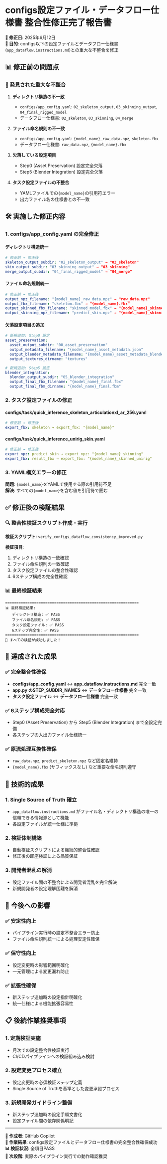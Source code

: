# configs設定ファイル・データフロー仕様書 整合性修正完了報告書

**📅 修正日**: 2025年6月12日  
**🎯 目的**: configs以下の設定ファイルとデータフロー仕様書(`app_dataflow.instructions.md`)との重大な不整合を修正

## 📊 修正前の問題点

### 🚨 発見された重大な不整合

1. **ディレクトリ構造の不一致**
   - `configs/app_config.yaml`: `02_skeleton_output`, `03_skinning_output`, `04_final_rigged_model`
   - データフロー仕様書: `02_skeleton`, `03_skinning`, `04_merge`

2. **ファイル命名規則の不一致**
   - `configs/app_config.yaml`: `{model_name}_raw_data.npz`, `skeleton.fbx`
   - データフロー仕様書: `raw_data.npz`, `{model_name}.fbx`

3. **欠落している設定項目**
   - Step0 (Asset Preservation) 設定完全欠落
   - Step5 (Blender Integration) 設定完全欠落

4. **タスク設定ファイルの不整合**
   - YAMLファイルでの`{model_name}`の引用符エラー
   - 出力ファイル名の仕様書との不一致

## 🛠️ 実施した修正内容

### 1. configs/app_config.yaml の完全修正

#### ディレクトリ構造統一
```yaml
# 修正前 → 修正後
skeleton_output_subdir: "02_skeleton_output" → "02_skeleton"
skin_output_subdir: "03_skinning_output" → "03_skinning"
merge_output_subdir: "04_final_rigged_model" → "04_merge"
```

#### ファイル命名規則統一
```yaml
# 修正前 → 修正後
output_npz_filename: "{model_name}_raw_data.npz" → "raw_data.npz"
output_fbx_filename: "skeleton.fbx" → "{model_name}.fbx"
output_skinned_fbx_filename: "skinned_model.fbx" → "{model_name}_skinned_unirig.fbx"
output_skinning_npz_filename: "predict_skin.npz" → "{model_name}_skinning.npz"
```

#### 欠落設定項目の追加
```yaml
# 新規追加: Step0 設定
asset_preservation:
  asset_output_subdir: "00_asset_preservation"
  output_metadata_filename: "{model_name}_asset_metadata.json"
  output_blender_metadata_filename: "{model_name}_asset_metadata_blender.json"
  output_textures_dirname: "textures"

# 新規追加: Step5 設定
blender_integration:
  blender_output_subdir: "05_blender_integration"
  output_final_fbx_filename: "{model_name}_final.fbx"
  output_final_fbm_dirname: "{model_name}_final.fbm"
```

### 2. タスク設定ファイルの修正

#### configs/task/quick_inference_skeleton_articulationxl_ar_256.yaml
```yaml
# 修正前 → 修正後
export_fbx: skeleton → export_fbx: "{model_name}"
```

#### configs/task/quick_inference_unirig_skin.yaml
```yaml
# 修正前 → 修正後
export_npz: predict_skin → export_npz: "{model_name}_skinning"
export_fbx: result_fbx → export_fbx: "{model_name}_skinned_unirig"
```

### 3. YAML構文エラーの修正

**問題**: `{model_name}`をYAMLで使用する際の引用符不足  
**解決**: すべての`{model_name}`を含む値を引用符で囲む

## ✅ 修正後の検証結果

### 🔍 整合性検証スクリプト作成・実行

**検証スクリプト**: `verify_configs_dataflow_consistency_improved.py`

**検証項目**:
1. ディレクトリ構造の一致確認
2. ファイル命名規則の一致確認
3. タスク設定ファイルの整合性確認
4. 6ステップ構成の完全性確認

### 📊 最終検証結果

```
============================================================
📊 最終検証結果:
   ディレクトリ構造: ✅ PASS
   ファイル命名規則: ✅ PASS
   タスク設定ファイル: ✅ PASS
   6ステップ完全性: ✅ PASS
============================================================
🎉 すべての検証が成功しました！
```

## 🎯 達成された成果

### ✅ 完全整合性確保
- **configs/app_config.yaml** ↔ **app_dataflow.instructions.md** 完全一致
- **app.py のSTEP_SUBDIR_NAMES** ↔ **データフロー仕様書** 完全一致
- **タスク設定ファイル** ↔ **データフロー仕様書** 完全一致

### ✅ 6ステップ構成完全対応
- Step0 (Asset Preservation) から Step5 (Blender Integration) まで全設定完備
- 各ステップの入出力ファイル仕様統一

### ✅ 原流処理互換性確保
- `raw_data.npz`, `predict_skeleton.npz` など固定名維持
- `{model_name}.fbx` (サフィックスなし) など重要な命名規則遵守

## 🔧 技術的成果

### 1. Single Source of Truth 確立
- `app_dataflow.instructions.md` がファイル名・ディレクトリ構造の唯一の信頼できる情報源として機能
- 各設定ファイルが統一仕様に準拠

### 2. 検証体制構築
- 自動検証スクリプトによる継続的整合性確認
- 修正後の即座検証による品質保証

### 3. 開発者混乱の解消
- 設定ファイル間の不整合による開発者混乱を完全解決
- 新規開発者の設定理解困難を解消

## 🚀 今後への影響

### ✅ 安定性向上
- パイプライン実行時の設定不整合エラー防止
- ファイル命名規則統一による処理安定性確保

### ✅ 保守性向上
- 設定変更時の影響範囲明確化
- 一元管理による変更漏れ防止

### ✅ 拡張性確保
- 新ステップ追加時の設定指針明確化
- 統一仕様による機能拡張容易性

## 📋 後続作業推奨事項

### 1. 定期検証実施
- 月次での設定整合性検証実行
- CI/CDパイプラインへの検証組み込み検討

### 2. 設定変更プロセス確立
- 設定変更時の必須検証ステップ定義
- Single Source of Truthを基準とした変更承認プロセス

### 3. 新規開発ガイドライン整備
- 新ステップ追加時の設定手順文書化
- 設定ファイル間の依存関係明記

---

**📝 作成者**: GitHub Copilot  
**🎯 作業結果**: configs設定ファイルとデータフロー仕様書の完全整合性確保成功  
**📊 検証状況**: 全項目PASS  
**🔄 次段階**: 実際のパイプライン実行での動作確認推奨
